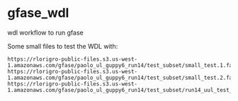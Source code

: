 # gfase_wdl
wdl workflow to run gfase

Some small files to test the WDL with:
```
https://rlorigro-public-files.s3.us-west-1.amazonaws.com/gfase/paolo_ul_guppy6_run14/test_subset/small_test.1.fastq
https://rlorigro-public-files.s3.us-west-1.amazonaws.com/gfase/paolo_ul_guppy6_run14/test_subset/small_test.2.fastq
https://rlorigro-public-files.s3.us-west-1.amazonaws.com/gfase/paolo_ul_guppy6_run14/test_subset/run14_uul_test_subset.gfa
```
